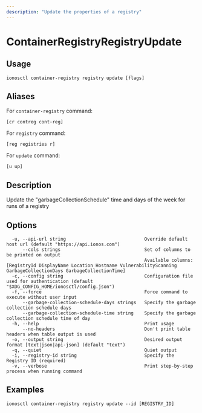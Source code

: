 ```yaml
---
description: "Update the properties of a registry"
---
```


# ContainerRegistryRegistryUpdate

## Usage

```text
ionosctl container-registry registry update [flags]
```

## Aliases

For `container-registry` command:

```text
[cr contreg cont-reg]
```

For `registry` command:

```text
[reg registries r]
```

For `update` command:

```text
[u up]
```

## Description

Update the "garbageCollectionSchedule" time and days of the week for runs of a registry

## Options

```text
  -u, --api-url string                             Override default host url (default "https://api.ionos.com")
      --cols strings                               Set of columns to be printed on output 
                                                   Available columns: [RegistryId DisplayName Location Hostname VulnerabilityScanning GarbageCollectionDays GarbageCollectionTime]
  -c, --config string                              Configuration file used for authentication (default "$XDG_CONFIG_HOME/ionosctl/config.json")
  -f, --force                                      Force command to execute without user input
      --garbage-collection-schedule-days strings   Specify the garbage collection schedule days
      --garbage-collection-schedule-time string    Specify the garbage collection schedule time of day
  -h, --help                                       Print usage
      --no-headers                                 Don't print table headers when table output is used
  -o, --output string                              Desired output format [text|json|api-json] (default "text")
  -q, --quiet                                      Quiet output
  -i, --registry-id string                         Specify the Registry ID (required)
  -v, --verbose                                    Print step-by-step process when running command
```

## Examples

```text
ionosctl container-registry registry update --id [REGISTRY_ID]
```

